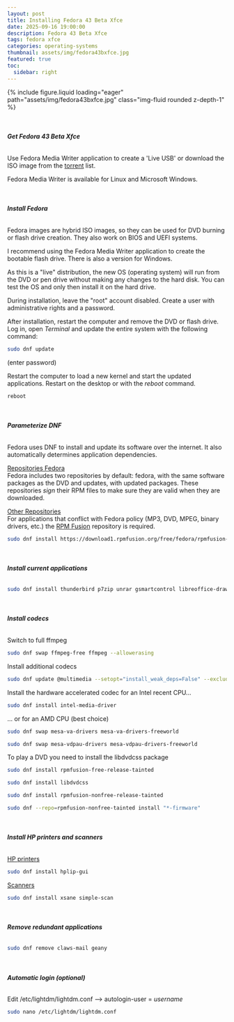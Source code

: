 ```yaml
---
layout: post
title: Installing Fedora 43 Beta Xfce
date: 2025-09-16 19:00:00
description: Fedora 43 Beta Xfce
tags: fedora xfce
categories: operating-systems
thumbnail: assets/img/fedora43bxfce.jpg
featured: true
toc:
  sidebar: right
---
```


<div class="row mt-3">
    <div class="col-sm mt-3 mt-md-0">
        {% include figure.liquid loading="eager" path="assets/img/fedora43bxfce.jpg" class="img-fluid rounded z-depth-1" %}
    </div>
</div>

&nbsp;

###### **Get Fedora 43 Beta Xfce**

Use Fedora Media Writer application to create a 'Live USB' or download the ISO image from the [torrent](https://torrent.fedoraproject.org/) list.

Fedora Media Writer is available for Linux and Microsoft Windows.

&nbsp;

###### **Install Fedora**

Fedora images are hybrid ISO images, so they can be used for DVD burning or flash drive creation. They also work on BIOS and UEFI systems.

I recommend using the Fedora Media Writer application to create the bootable flash drive. There is also a version for Windows.

As this is a "live" distribution, the new OS (operating system) will run from the DVD or pen drive without making any changes to the hard disk. You can test the OS and only then install it on the hard drive.

During installation, leave the "root" account disabled. Create a user with administrative rights and a password.

After installation, restart the computer and remove the DVD or flash drive. Log in, open _Terminal_ and update the entire system with the following command:

```bash
sudo dnf update
```

(enter password)

Restart the computer to load a new kernel and start the updated applications. Restart on the desktop or with the _reboot_ command.

```bash
reboot
```

&nbsp;

###### **Parameterize DNF**

Fedora uses DNF to install and update its software over the internet. It also automatically determines application dependencies.

<ins>Repositories Fedora</ins>  
Fedora includes two repositories by default: fedora, with the same software packages as the DVD and updates, with updated packages. These repositories _sign_ their RPM files to make sure they are valid when they are downloaded.

<ins>Other Repositories</ins>  
For applications that conflict with Fedora policy (MP3, DVD, MPEG, binary drivers, etc.) the [RPM Fusion](https://rpmfusion.org/) repository is required.

```bash
sudo dnf install https://download1.rpmfusion.org/free/fedora/rpmfusion-free-release-$(rpm -E %fedora).noarch.rpm https://download1.rpmfusion.org/nonfree/fedora/rpmfusion-nonfree-release-$(rpm -E %fedora).noarch.rpm
```

&nbsp;

###### **Install current applications**

```bash
sudo dnf install thunderbird p7zip unrar gsmartcontrol libreoffice-draw libreoffice-impress libreoffice-langpack-pt-PT vlc eog
```

&nbsp;

###### **Install codecs**
Switch to full ffmpeg
```bash
sudo dnf swap ffmpeg-free ffmpeg --allowerasing
```
Install additional codecs
```bash
sudo dnf update @multimedia --setopt="install_weak_deps=False" --exclude=PackageKit-gstreamer-plugin
```
Install the hardware accelerated codec for an Intel recent CPU...
```bash
sudo dnf install intel-media-driver
```
... or for an AMD CPU (best choice)
```bash
sudo dnf swap mesa-va-drivers mesa-va-drivers-freeworld
```
```bash
sudo dnf swap mesa-vdpau-drivers mesa-vdpau-drivers-freeworld
```
To play a DVD you need to install the libdvdcss package
```bash
sudo dnf install rpmfusion-free-release-tainted
```
```bash
sudo dnf install libdvdcss
```
```bash
sudo dnf install rpmfusion-nonfree-release-tainted
```
```bash
sudo dnf --repo=rpmfusion-nonfree-tainted install "*-firmware"
```

&nbsp;

###### **Install HP printers and scanners**

<ins>HP printers</ins>

```bash
sudo dnf install hplip-gui
```

<ins>Scanners</ins>

```bash
sudo dnf install xsane simple-scan
```

&nbsp;

###### **Remove redundant applications**

```bash
sudo dnf remove claws-mail geany
```

&nbsp;

###### **Automatic login (optional)**

Edit /etc/lightdm/lightdm.conf –> autologin-user = _username_

```bash
sudo nano /etc/lightdm/lightdm.conf
```

&nbsp;

<script src="https://giscus.app/client.js"
        data-repo="pratajo/pratajo.github.io"
        data-repo-id="R_kgDONl93Sw"
        data-category="Comments"
        data-category-id="DIC_kwDONl93S84Cl7yv"
        data-mapping="title"
        data-strict="1"
        data-reactions-enabled="1"
        data-emit-metadata="0"
        data-input-position="bottom"
        data-theme="preferred_color_scheme"
        data-lang="en"
        crossorigin="anonymous"
        async>
</script>
